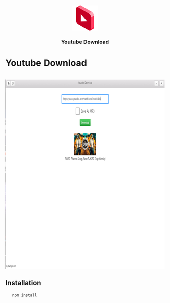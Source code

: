 <br />
<p align="center">
  <a href="https://github.com/sundowatch/youtube-download">
    <img src="src/assets/images/youtube.png" alt="Logo" width="80" height="80">
  </a>

  <h3 align="center">Youtube Download</h3>
</p>


# Youtube Download
<br>
<a href="https://github.com/sundowatch/youtube-download">
    <img src="src/assets/images/ss.png" alt="Logo" width="800" height="600">
</a>

## Installation

```sh
   npm install
```